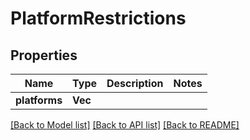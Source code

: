 # PlatformRestrictions

## Properties

Name | Type | Description | Notes
------------ | ------------- | ------------- | -------------
**platforms** | **Vec<i32>** |  | 

[[Back to Model list]](../README.md#documentation-for-models) [[Back to API list]](../README.md#documentation-for-api-endpoints) [[Back to README]](../README.md)


